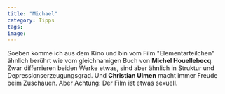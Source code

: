 ```yaml
---
title: "Michael"
category: Tipps
tags: 
image: 
---
```


Soeben komme ich aus dem Kino und bin vom Film "Elementarteilchen" ähnlich berührt wie vom gleichnamigen Buch von **Michel Houellebecq**. Zwar differrieren beiden Werke etwas, sind aber ähnlich in Struktur und Depressionserzeugungsgrad. Und **Christian Ulmen** macht immer Freude beim Zuschauen. Aber Achtung: Der Film ist etwas sexuell.